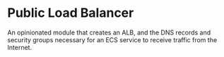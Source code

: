 # Public Load Balancer

An opinionated module that creates an ALB, and the DNS records and security groups
necessary for an ECS service to receive traffic from the Internet.
